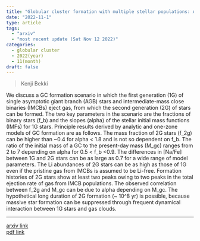 ```yaml
---
title: "Globular cluster formation with multiple stellar populations: A single-binary composite scenario"
date: "2022-11-1"
type: article
tags:
  - "arxiv"
  - "most recent update (Sat Nov 12 2022)"
categories:
  - globular cluster
  - 2022(year)
  - 11(month)
draft: false
---
```


> Kenji Bekki

We discuss a GC formation scenario in which the first generation (1G) of single asymptotic giant branch (AGB) stars and intermediate-mass close binaries (IMCBs) eject gas, from which the second generation (2G) of stars can be formed. The two key parameters in the scenario are the fractions of binary stars (f_b) and the slopes (alpha) of the stellar initial mass functions (IMFs) for 1G stars. Principle results derived by analytic and one-zone models of GC formation are as follows. The mass fraction of 2G stars (f_2g) can be higher than ~0.4 for alpha < 1.8 and is not so dependent on f_b. The ratio of the initial mass of a GC to the present-day mass (M_gc) ranges from 2 to 7 depending on alpha for 0.5 < f_b <0.9. The differences in [Na/Fe] between 1G and 2G stars can be as large as 0.7 for a wide range of model parameters. The Li abundances of 2G stars can be as high as those of 1G even if the pristine gas from IMCBs is assumed to be Li-free. Formation histories of 2G stars show at least two peaks owing to two peaks in the total ejection rate of gas from IMCB populations. The observed correlation between f_2g and M_gc can be due to alpha depending on M_gc. The hypothetical long duration of 2G formation (~ 10^8 yr) is possible, because massive star formation can be suppressed through frequent dynamical interaction between 1G stars and gas clouds.

---

[arxiv link](https://arxiv.org/abs/2211.00344)  
[pdf link](https://arxiv.org/pdf/2211.00344)